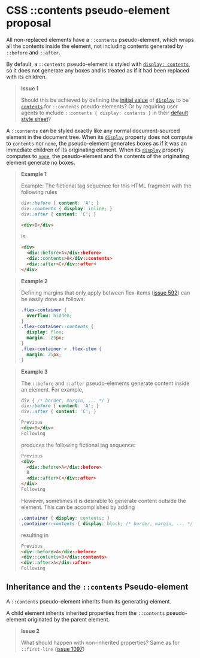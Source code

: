 # CSS ::contents pseudo-element proposal

All non-replaced elements have a `::contents` pseudo-element, which wraps all the contents inside the element, not including contents generated by `::before` and `::after`.

By default, a `::contents` pseudo-element is styled with [`display: contents`](https://www.w3.org/TR/css-display-3/#valdef-display-contents), so it does not generate any boxes and is treated as if it had been replaced with its children.

> **Issue 1**
> 
> Should this be achieved by defining the [initial value](https://www.w3.org/TR/css-cascade-4/#initial-values) of [`display`](https://www.w3.org/TR/css-display-3/#the-display-properties) to be [`contents`](https://www.w3.org/TR/css-display-3/#valdef-display-contents) for `::contents` pseudo-elements? Or by requiring user agents to include `::contents { display: contents }` in their [default style sheet](https://www.w3.org/TR/css-cascade-4/#cascade-origin-ua)?

A `::contents` can be styled exactly like any normal document-sourced element in the document tree.
When its [`display`](https://www.w3.org/TR/css-display-3/#the-display-properties) property does not compute to `contents` nor `none`, the pseudo-element generates boxes as if it was an immediate children of its originating element. When its [`display`](https://www.w3.org/TR/css-display-3/#the-display-properties) property computes to [`none`](https://www.w3.org/TR/css-display-3/#valdef-display-none), the pseudo-element and the contents of the originating element generate no boxes.

> **Example 1**
> 
> Example: The fictional tag sequence for this HTML fragment with the following rules
> 
> ```css
> div::before { content: 'A'; }
> div::contents { display: inline; }
> div::after { content: 'C'; }
> ```
> ```html
> <div>B</div>
> ```
> 
> is:
> 
> ```html
> <div>
>   <div::before>A</div::before>
>   <div::contents>B</div::contents>
>   <div::after>C</div::after>
> </div>
> ```

> **Example 2**
> 
> Defining margins that only apply between flex-items ([issue 592](https://github.com/w3c/csswg-drafts/issues/592)) can be easily done as follows:
> 
> ```css
> .flex-container {
>   overflow: hidden;
> }
> .flex-container::contents {
>   display: flex;
>   margin: -25px;
> }
> .flex-container > .flex-item {
>   margin: 25px;
> }
> ```

> **Example 3**
> 
> The `::before` and `::after` pseudo-elements generate content inside an element. For example,
> 
> ```css
> div { /* border, margin, ... */ }
> div::before { content: 'A'; }
> div::after { content: 'C'; }
> ```
> ```html
> Previous
> <div>B</div>
> Following
> ```
>
> produces the following fictional tag sequence:
> 
> ```html
> Previous
> <div>
>   <div::before>A</div::before>
>   B
>   <div::after>C</div::after>
> </div>
> Following
> ```
> 
> However, sometimes it is desirable to generate content outside the element. This can be accomplished by adding
> 
> ```css
> .container { display: contents; }
> .container::contents { display: block; /* border, margin, ... */ }
> ```
>
> resulting in
>
> ```html
> Previous
> <div::before>A</div::before>
> <div::contents>B</div::contents>
> <div::after>A</div::after>
> Following
> ```

## Inheritance and the `::contents` Pseudo-element

A `::contents` pseudo-element inherits from its generating element.

A child element inherits inherited properties from the `::contents` pseudo-element originated by the parent element.

> **Issue 2**
> 
> What should happen with non-inherited properties? Same as for `::first-line` ([issue 1097](https://github.com/w3c/csswg-drafts/issues/1097))
